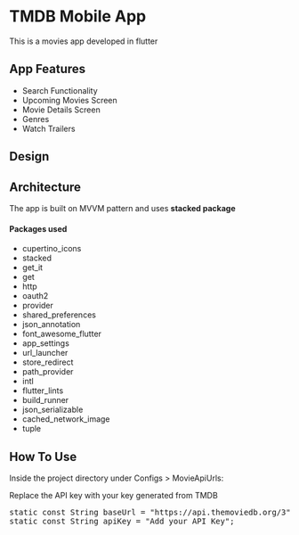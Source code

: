 # TMDB Mobile App

This is a movies app developed in flutter


## App Features
- Search Functionality
- Upcoming Movies Screen
- Movie Details Screen
- Genres
- Watch Trailers

## Design 



## Architecture 

The app is built on MVVM pattern and uses **stacked package**



#### Packages used 

- cupertino_icons
- stacked
- get_it
- get
- http
- oauth2
- provider
- shared_preferences
- json_annotation
- font_awesome_flutter
- app_settings
- url_launcher
- store_redirect
- path_provider
- intl
- flutter_lints
- build_runner
- json_serializable
- cached_network_image
- tuple
  
  

## How To Use

Inside the project directory under Configs > MovieApiUrls: 

Replace the API key with your key generated from TMDB

<pre>
static const String baseUrl = "https://api.themoviedb.org/3";
static const String apiKey = "Add your API Key";
</pre>


 
